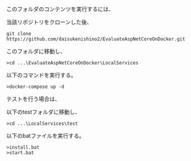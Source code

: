 このフォルダのコンテンツを実行するには、

当該リポジトリをクローンした後、
```
git clone https://github.com/daisukenishino2/EvaluateAspNetCoreOnDocker.git
```

このフォルダに移動し、
```
>cd ...\EvaluateAspNetCoreOnDocker\LocalServices
```

以下のコマンドを実行する。
```
>docker-compose up -d
```

テストを行う場合は、

以下のtestフォルダに移動し、
```
>cd ...\LocalServices\test
```

以下のbatファイルを実行する。
```
>install.bat
>start.bat
```
